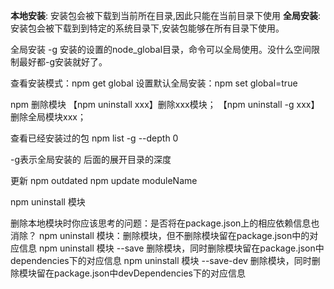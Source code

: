 **本地安装**: 安装包会被下载到当前所在目录,因此只能在当前目录下使用
**全局安装**: 安装包会被下载到到特定的系统目录下,安装包能够在所有目录下使用。

全局安装 -g
安装的设置的node_global目录，命令可以全局使用。没什么空间限制最好都-g安装就好了。

查看安装模式：npm get global
设置默认全局安装：npm set global=true

npm 删除模块
【npm uninstall xxx】删除xxx模块； 
【npm uninstall -g xxx】删除全局模块xxx；

查看已经安装过的包
npm list -g --depth 0

-g表示全局安装的 后面的展开目录的深度

更新
npm outdated 
npm update moduleName

npm uninstall 模块

删除本地模块时你应该思考的问题：是否将在package.json上的相应依赖信息也消除？
npm uninstall 模块：删除模块，但不删除模块留在package.json中的对应信息
npm uninstall 模块 --save 删除模块，同时删除模块留在package.json中dependencies下的对应信息
npm uninstall 模块 --save-dev 删除模块，同时删除模块留在package.json中devDependencies下的对应信息